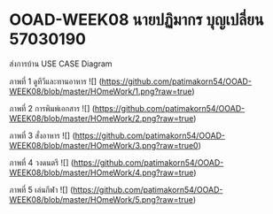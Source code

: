 # OOAD-WEEK08 นายปฏิมากร บุญเปลี่ยน 57030190

ส่งการบ้าน USE CASE Diagram

ภาพที่ 1 ดูทีวีและทานอาหาร
![]
(https://github.com/patimakorn54/OOAD-WEEK08/blob/master/HOmeWork/1.png?raw=true)




ภาพที่ 2 การพิมพ์เอกสาร
![]
(https://github.com/patimakorn54/OOAD-WEEK08/blob/master/HOmeWork/2.png?raw=true)


ภาพที่ 3 สั่งอาหาร
![]
(https://github.com/patimakorn54/OOAD-WEEK08/blob/master/HOmeWork/3.png?raw=true0)


ภาพที่ 4 วงดนตรี
![]
(https://github.com/patimakorn54/OOAD-WEEK08/blob/master/HOmeWork/4.png?raw=true)

ภาพที่ 5 เล่นกีฬา
![]
(https://github.com/patimakorn54/OOAD-WEEK08/blob/master/HOmeWork/5.png?raw=true)
